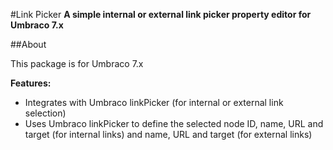 #Link Picker
**A simple internal or external link picker property editor for Umbraco 7.x**

##About

This package is for Umbraco 7.x

**Features:**
- Integrates with Umbraco linkPicker (for internal or external link selection)
- Uses Umbraco linkPicker to define the selected node ID, name, URL and target (for internal links) and name, URL and target (for external links)